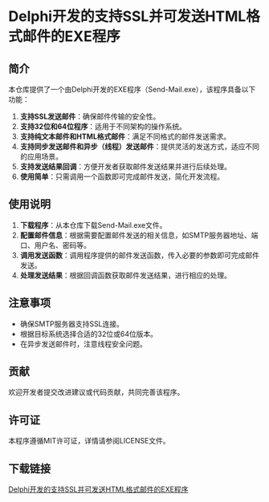 # Delphi开发的支持SSL并可发送HTML格式邮件的EXE程序

## 简介

本仓库提供了一个由Delphi开发的EXE程序（Send-Mail.exe），该程序具备以下功能：

1. **支持SSL发送邮件**：确保邮件传输的安全性。
2. **支持32位和64位程序**：适用于不同架构的操作系统。
3. **支持纯文本邮件和HTML格式邮件**：满足不同格式的邮件发送需求。
4. **支持同步发送邮件和异步（线程）发送邮件**：提供灵活的发送方式，适应不同的应用场景。
5. **支持发送结果回调**：方便开发者获取邮件发送结果并进行后续处理。
6. **使用简单**：只需调用一个函数即可完成邮件发送，简化开发流程。

## 使用说明

1. **下载程序**：从本仓库下载Send-Mail.exe文件。
2. **配置邮件信息**：根据需要配置邮件发送的相关信息，如SMTP服务器地址、端口、用户名、密码等。
3. **调用发送函数**：调用程序提供的邮件发送函数，传入必要的参数即可完成邮件发送。
4. **处理发送结果**：根据回调函数获取邮件发送结果，进行相应的处理。

## 注意事项

- 确保SMTP服务器支持SSL连接。
- 根据目标系统选择合适的32位或64位版本。
- 在异步发送邮件时，注意线程安全问题。

## 贡献

欢迎开发者提交改进建议或代码贡献，共同完善该程序。

## 许可证

本程序遵循MIT许可证，详情请参阅LICENSE文件。

## 下载链接

[Delphi开发的支持SSL并可发送HTML格式邮件的EXE程序](https://pan.quark.cn/s/8383dde720c7)